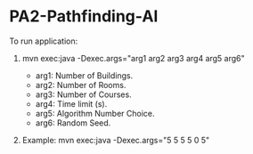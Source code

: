 # PA2-Pathfinding-AI

To run application:
1. mvn exec:java -Dexec.args="arg1 arg2 arg3 arg4 arg5 arg6"
    - arg1: Number of Buildings.
    - arg2: Number of Rooms.
    - arg3: Number of Courses.
    - arg4: Time limit (s).
    - arg5: Algorithm Number Choice.
    - arg6: Random Seed.

2. Example: mvn exec:java -Dexec.args="5 5 5 5 0 5"
